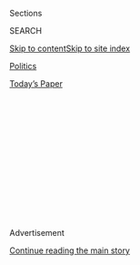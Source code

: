 <div id="app">

<div>

<div>

<div>

<div class="NYTAppHideMasthead css-1q2w90k e1suatyy0">

<div class="section css-ui9rw0 e1suatyy2">

<div class="css-eph4ug er09x8g0">

<div class="css-6n7j50">

</div>

<span class="css-1dv1kvn">Sections</span>

<div class="css-10488qs">

<span class="css-1dv1kvn">SEARCH</span>

</div>

[Skip to content](#site-content)[Skip to site
index](#site-index)

</div>

<div id="masthead-section-label" class="css-1wr3we4 eaxe0e00">

[Politics](https://www.nytimes3xbfgragh.onion/section/politics)

</div>

<div class="css-10698na e1huz5gh0">

</div>

</div>

<div id="masthead-bar-one" class="section hasLinks css-15hmgas e1csuq9d3">

<div class="css-uqyvli e1csuq9d0">

</div>

<div class="css-1uqjmks e1csuq9d1">

</div>

<div class="css-9e9ivx">

[](https://myaccount.nytimes3xbfgragh.onion/auth/login?response_type=cookie&client_id=vi)

</div>

<div class="css-1bvtpon e1csuq9d2">

[Today’s
Paper](https://www.nytimes3xbfgragh.onion/section/todayspaper)

</div>

</div>

</div>

</div>

<div data-aria-hidden="false">

<div id="site-content" data-role="main">

<div>

<div class="css-1aor85t" style="opacity:0.000000001;z-index:-1;visibility:hidden">

<div class="css-1hqnpie">

<div class="css-epjblv">

<span class="css-17xtcya">[Politics](/section/politics)</span><span class="css-x15j1o">|</span><span class="css-fwqvlz">Law
to Reduce Crack Cocaine Sentences Leaves Some
Imprisoned</span>

</div>

<div class="css-k008qs">

<div class="css-1iwv8en">

<span class="css-18z7m18"></span>

<div>

</div>

</div>

<span class="css-1n6z4y">https://nyti.ms/2Xh0ZAd</span>

<div class="css-1705lsu">

<div class="css-4xjgmj">

<div class="css-4skfbu" data-role="toolbar" data-aria-label="Social Media Share buttons, Save button, and Comments Panel with current comment count" data-testid="share-tools">

  - 
  - 
  - 
  - 
    
    <div class="css-6n7j50">
    
    </div>

  - 

</div>

</div>

</div>

</div>

</div>

</div>

<div id="NYT_TOP_BANNER_REGION" class="css-13pd83m">

</div>

<div id="top-wrapper" class="css-1sy8kpn">

<div id="top-slug" class="css-l9onyx">

Advertisement

</div>

[Continue reading the main
story](#after-top)

<div class="ad top-wrapper" style="text-align:center;height:100%;display:block;min-height:250px">

<div id="top" class="place-ad" data-position="top" data-size-key="top">

</div>

</div>

<div id="after-top">

</div>

</div>

<div>

<div id="sponsor-wrapper" class="css-1hyfx7x">

<div id="sponsor-slug" class="css-19vbshk">

Supported by

</div>

[Continue reading the main
story](#after-sponsor)

<div id="sponsor" class="ad sponsor-wrapper" style="text-align:center;height:100%;display:block">

</div>

<div id="after-sponsor">

</div>

</div>

<div class="css-186x18t">

</div>

<div class="css-1vkm6nb ehdk2mb0">

# Law to Reduce Crack Cocaine Sentences Leaves Some Imprisoned

</div>

Critics say the First Step Act is being applied too arbitrarily by
judges who are taking a hard line when it comes to revisiting nonviolent
drug sentences.

<div class="css-79elbk" data-testid="photoviewer-wrapper">

<div class="css-z3e15g" data-testid="photoviewer-wrapper-hidden">

</div>

<div class="css-1a48zt4 ehw59r15" data-testid="photoviewer-children">

![<span class="css-16f3y1r e13ogyst0" data-aria-hidden="true">Lazelle
Maxwell, who is serving 30 years for a nonviolent drug charge, has been
denied a reduction of his sentence through the First Step
Act.</span><span class="css-cnj6d5 e1z0qqy90" itemprop="copyrightHolder"><span class="css-1ly73wi e1tej78p0">Credit...</span><span><span>Maxwell
Family</span></span></span>](https://static01.graylady3jvrrxbe.onion/images/2020/08/01/us/politics/01dc-firststep/01dc-firststep-articleLarge.jpg?quality=75&auto=webp&disable=upscale)

</div>

</div>

<div class="css-18e8msd">

<div class="css-vp77d3 epjyd6m0">

<div class="css-1baulvz">

By [<span class="css-1baulvz last-byline" itemprop="name">Hailey
Fuchs</span>](https://www.nytimes3xbfgragh.onion/by/hailey-fuchs)

</div>

</div>

  - Aug. 1, 2020, <span class="css-epvm6">5:00 a.m.
    ET</span>

  - 
    
    <div class="css-4xjgmj">
    
    <div class="css-d8bdto" data-role="toolbar" data-aria-label="Social Media Share buttons, Save button, and Comments Panel with current comment count" data-testid="share-tools">
    
      - 
      - 
      - 
      - 
        
        <div class="css-6n7j50">
        
        </div>
    
      - 
    
    </div>
    
    </div>

</div>

</div>

<div class="section meteredContent css-1r7ky0e" name="articleBody" itemprop="articleBody">

<div class="css-1fanzo5 StoryBodyCompanionColumn">

<div class="css-53u6y8">

WASHINGTON — Lazelle Maxwell, 48, is nearly 12 years into a 30-year
sentence for a nonviolent crack cocaine charge, a penalty exacerbated by
previous run-ins with law enforcement that led to his designation as a
career offender.

Three years into remission after a diagnosis of prostate cancer, Mr.
Maxwell has no major disciplinary infractions on his prison record. He
spends most of his days behind bars caring for an elderly, partly
paralyzed inmate at a low-security federal penitentiary in Butner, N.C.

More than a year and a half ago, he learned that he might be eligible
for a reduction in his sentence under [the First Step
Act](https://www.nytimes3xbfgragh.onion/2018/12/14/us/politics/jared-kushner-criminal-justice-bill.html),
a bipartisan bill President Trump signed in December 2018 that has been
lauded as the most consequential criminal justice legislation in a
generation. Mr. Maxwell sent a hopeful one-page note to the judge who
sentenced him, asking for a lawyer so he could apply.

The judge rejected his request. Mr. Maxwell never had a chance to plead
his case.

“It really just knocked all the breath out of me, for real,” Mr. Maxwell
said from an office in the Butner prison.

</div>

</div>

<div class="css-1fanzo5 StoryBodyCompanionColumn">

<div class="css-53u6y8">

He later learned that the judge, Danny C. Reeves of the Eastern District
of Kentucky, rarely if ever grants motions for resentencing in First
Step Act cases.

By and large, the First Step Act has met its goal of reducing federal
sentences for nonviolent drug offenders, addressing a longstanding
disparity in which crack cocaine convictions in particular led to far
harsher penalties than other drug offenses and disproportionately
increased imprisonment of Black men.

Thousands of inmates across the country, predominantly people of color,
have been released or resentenced under a provision of the new law that
allowed changes to the sentencing provisions to be applied
retroactively. As of January, 2,387 inmates had their sentences reduced
under the provision that allows some crack cocaine offenders to be
resentenced, out of 2,660 that the United States Sentencing Commission
estimated in May 2018 were eligible.

But the law gives judges discretion in reducing sentences, leaving some
inmates like Mr. Maxwell without much recourse when their applications
are rejected. In those cases, activists and defense lawyers worry that
the First Step Act gives too much authority to judges to determine who
does and does not deserve early release.

“It’s like the luck of the draw,” said Sarah Ryan, a professor at
Wesleyan University who has analyzed hundreds of First Step Act
resentencing cases. “You’ve got people sitting in prison during a
pandemic, and it’s not supposed to come down to who your judge is. It’s
supposed to come down to the law.”

</div>

</div>

<div class="css-1fanzo5 StoryBodyCompanionColumn">

<div class="css-53u6y8">

The simple enactment of the bill was no guarantee for inmates. This
provision of the bill did not mandate that the judges must resentence
eligible offenders; Congress specified that “nothing in this section
shall be construed to require a court to reduce any sentence.”

</div>

</div>

<div class="css-79elbk" data-testid="photoviewer-wrapper">

<div class="css-z3e15g" data-testid="photoviewer-wrapper-hidden">

</div>

<div class="css-1a48zt4 ehw59r15" data-testid="photoviewer-children">

![<span class="css-16f3y1r e13ogyst0" data-aria-hidden="true">President
Trump signed the First Step Act into law in December
2018.</span><span class="css-cnj6d5 e1z0qqy90" itemprop="copyrightHolder"><span class="css-1ly73wi e1tej78p0">Credit...</span><span>Tom
Brenner for The New York
Times</span></span>](https://static01.graylady3jvrrxbe.onion/images/2020/08/01/us/politics/01dc-firststep02/merlin_148388541_459411ff-5200-4530-ad87-666685051a04-articleLarge.jpg?quality=75&auto=webp&disable=upscale)

</div>

</div>

<div class="css-1fanzo5 StoryBodyCompanionColumn">

<div class="css-53u6y8">

The U.S. Sentencing Commission does not track rejected applications for
First Step Act resentencing, so it is impossible to know how many
eligible inmates have had their petitions denied. In many cases, inmates
who ask to be resentenced are blatantly ineligible, often because they
were not charged for a crack cocaine offense. In others, eligible
inmates do not have lawyers to represent them when their requests are
denied.

Patrick Estell Jones, the first federal inmate to die of the
coronavirus, was sentenced to 27 years in prison for a nonviolent drug
charge because he lived within 1,000 feet of a junior college. Mr. Jones
died this spring, a month after a judge denied his First Step
application, citing his criminal history.

The appeals courts have freed some inmates whose federal trial judges
declined to resentence them. In the Western District of North Carolina,
Brooks Tyrone Chambers applied in May 2019 to reduce his almost 22-year
sentence for a crack cocaine offense after he was wrongly labeled a
career offender.

The district court, where four of the five judges are former
prosecutors, maintained that he still qualified as a career offender and
denied his application. The U.S. Court of Appeals for the Fourth Circuit
issued a split ruling overturning that decision. The government, which
contests the vast majority of First Step applications, decided not to
appeal, and Mr. Chambers walked free in late July.

In another case, the First Circuit Court of Appeals overturned a
decision from a judge in New Hampshire, who found that an inmate was
ineligible for the First Step Act because he had been caught with too
little crack cocaine.

</div>

</div>

<div class="css-1fanzo5 StoryBodyCompanionColumn">

<div class="css-53u6y8">

The section of the act that governs resentencing for crack cocaine
convictions is just four sentences long. It made retroactive the 2010
Fair Sentencing Act, which reduced sentencing disparities between crack
and powder cocaine. Courts have been relatively slow to determine some
of the ambiguities of the act, including whether to consider behavior
behind bars or other concurrent charges as factors in the decision.

Many public defenders — who handle most of these applications — in the
toughest districts declined to speak on the record for fear of upsetting
the judges who oversee their cases.

Parks Small, a federal public defender in Columbia, S.C., said an
imperfect First Step Act was still better than nothing, calling the bill
a “godsend” for many inmates. He added that judges varied as to the
importance they placed on the original offense or the inmate’s behavior
behind bars.

“You give it to different judges, they’re going to come up with
different opinions,” Mr. Small said. “It’s frustrating.”

That discretion — critics would say arbitrariness — came into play in
Mr. Maxwell’s case.

Complicating matters, the Eastern District of Kentucky is one of two
districts in the country without a public defender’s office, and First
Step Act applicants are not guaranteed a lawyer under the law. Mr.
Maxwell got a break when Shon Hopwood, a lawyer who had spent years in
federal prison for armed robbery, decided to take up his case.

After Judge Reeves rejected his initial request last year, Mr. Maxwell
received some good news in January when the Sixth Circuit found that the
judge could not construe Mr. Maxwell’s letter as a motion for
resentencing. He would be allowed a chance to demonstrate why he
deserved to be released early.

Still, despite his pleas that he be reassigned to a new judge by the
circuit, Judge Reeves would be the one to reconsider his request.

</div>

</div>

<div class="css-1fanzo5 StoryBodyCompanionColumn">

<div class="css-53u6y8">

In June, he again rejected Mr. Maxwell’s
request.

</div>

</div>

<div class="css-79elbk" data-testid="photoviewer-wrapper">

<div class="css-z3e15g" data-testid="photoviewer-wrapper-hidden">

</div>

<div class="css-1a48zt4 ehw59r15" data-testid="photoviewer-children">

<div class="css-1xdhyk6 erfvjey0">

<span class="css-1ly73wi e1tej78p0">Image</span>

<div class="css-zjzyr8">

<div data-testid="lazyimage-container" style="height:276.46666666666664px">

</div>

</div>

</div>

<span class="css-16f3y1r e13ogyst0" data-aria-hidden="true">The
low-security federal penitentiary in Butner, N.C., where Mr. Maxwell is
serving his
sentence.</span><span class="css-cnj6d5 e1z0qqy90" itemprop="copyrightHolder"><span class="css-1ly73wi e1tej78p0">Credit...</span><span>Sara
D. Davis/Getty Images</span></span>

</div>

</div>

<div class="css-1fanzo5 StoryBodyCompanionColumn">

<div class="css-53u6y8">

“While Maxwell is eligible for a sentence reduction, he is not entitled
to it,” Judge Reeves wrote. He ruled that because Mr. Maxwell was
sentenced above his mandatory minimum, the court did not believe he
deserved fewer years behind bars. He cited Mr. Maxwell’s criminal record
during his 20s, which included several bank robberies and a charge for
fleeing from police.

“The defendant’s long pattern of criminal conduct exhibits a danger to
the public and a lack of respect for the law,” the judge wrote.

Judge Reeves is one of two members of the U.S. Sentencing Commission,
the agency instructed to study and develop sentencing policies for
federal courts.

When Mr. Maxwell was sentenced, the charge for fleeing from police was
considered violent; this would not be true today. If he were sentenced
in 2020, he most likely would not be considered a career offender, which
would lower the recommended guidelines for his sentence.

Among dozens of First Step Act cases reviewed by The New York Times,
Judge Reeves also denied resentencing to crack cocaine offenders,
compassionate release to vulnerable inmates, or requests for early
release for “good time” served.

He ruled that defendants who were sentenced after Mr. Trump signed the
First Step Act into law were not eligible for some of its benefits so
long as their guilty pleas were entered before the date of enactment. In
at least two cases, inmates referred to him by the U.S. Sentencing
Commission as “potentially eligible” for a sentence reduction were
denied.

</div>

</div>

<div class="css-1fanzo5 StoryBodyCompanionColumn">

<div class="css-53u6y8">

“What he’s really doing is thumbing his nose at Congress, who said these
punishments were too harsh,” said Mr. Hopwood, Mr. Maxwell’s lawyer who
helped develop the First Step Act. “It’s not just enough to give the
power back to judges to resentence because you have judges like Judge
Reeves who just won’t do it.”

Mr. Maxwell maintains that he has changed. He has taken many courses to
better himself behind bars and is one shy of his associate degree — the
bout of prostate cancer has put his graduation on hold while he is
stationed at a medical prison.

His only chance to leave prison before his 60s appears to be a grant of
clemency from the president, but his application has remained pending
since 2016. Mr. Trump has only granted 36 applications for clemency,
most recently [his longtime friend and campaign adviser Roger J. Stone
Jr](https://www.nytimes3xbfgragh.onion/2020/07/10/us/politics/trump-roger-stone-clemency.html).

Mr. Maxwell says his years behind bars have given him a sense of
clarity. When he gets out, he wants to start a heating and cooling
business.

“I never gave myself really a chance to move forward in life,” he said.

</div>

</div>

<div>

</div>

</div>

<div>

</div>

<div>

</div>

<div>

</div>

<div>

<div id="bottom-wrapper" class="css-1ede5it">

<div id="bottom-slug" class="css-l9onyx">

Advertisement

</div>

[Continue reading the main
story](#after-bottom)

<div id="bottom" class="ad bottom-wrapper" style="text-align:center;height:100%;display:block;min-height:90px">

</div>

<div id="after-bottom">

</div>

</div>

</div>

</div>

</div>

## Site Index

<div>

</div>

## Site Information Navigation

  - [© <span>2020</span> <span>The New York Times
    Company</span>](https://help.nytimes3xbfgragh.onion/hc/en-us/articles/115014792127-Copyright-notice)

<!-- end list -->

  - [NYTCo](https://www.nytco.com/)
  - [Contact
    Us](https://help.nytimes3xbfgragh.onion/hc/en-us/articles/115015385887-Contact-Us)
  - [Work with us](https://www.nytco.com/careers/)
  - [Advertise](https://nytmediakit.com/)
  - [T Brand Studio](http://www.tbrandstudio.com/)
  - [Your Ad
    Choices](https://www.nytimes3xbfgragh.onion/privacy/cookie-policy#how-do-i-manage-trackers)
  - [Privacy](https://www.nytimes3xbfgragh.onion/privacy)
  - [Terms of
    Service](https://help.nytimes3xbfgragh.onion/hc/en-us/articles/115014893428-Terms-of-service)
  - [Terms of
    Sale](https://help.nytimes3xbfgragh.onion/hc/en-us/articles/115014893968-Terms-of-sale)
  - [Site
    Map](https://spiderbites.nytimes3xbfgragh.onion)
  - [Help](https://help.nytimes3xbfgragh.onion/hc/en-us)
  - [Subscriptions](https://www.nytimes3xbfgragh.onion/subscription?campaignId=37WXW)

</div>

</div>

</div>

</div>
